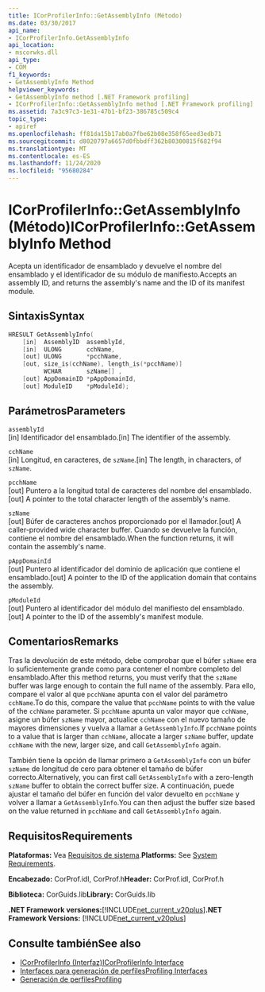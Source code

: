 ```yaml
---
title: ICorProfilerInfo::GetAssemblyInfo (Método)
ms.date: 03/30/2017
api_name:
- ICorProfilerInfo.GetAssemblyInfo
api_location:
- mscorwks.dll
api_type:
- COM
f1_keywords:
- GetAssemblyInfo Method
helpviewer_keywords:
- GetAssemblyInfo method [.NET Framework profiling]
- ICorProfilerInfo::GetAssemblyInfo method [.NET Framework profiling]
ms.assetid: 7a3c97c3-1e31-47b1-bf23-386785c509c4
topic_type:
- apiref
ms.openlocfilehash: ff81da15b17ab0a7fbe62b08e358f65eed3edb71
ms.sourcegitcommit: d8020797a6657d0fbbdff362b80300815f682f94
ms.translationtype: MT
ms.contentlocale: es-ES
ms.lasthandoff: 11/24/2020
ms.locfileid: "95680284"
---
```

# <a name="icorprofilerinfogetassemblyinfo-method"></a><span data-ttu-id="99aad-102">ICorProfilerInfo::GetAssemblyInfo (Método)</span><span class="sxs-lookup"><span data-stu-id="99aad-102">ICorProfilerInfo::GetAssemblyInfo Method</span></span>

<span data-ttu-id="99aad-103">Acepta un identificador de ensamblado y devuelve el nombre del ensamblado y el identificador de su módulo de manifiesto.</span><span class="sxs-lookup"><span data-stu-id="99aad-103">Accepts an assembly ID, and returns the assembly's name and the ID of its manifest module.</span></span>  
  
## <a name="syntax"></a><span data-ttu-id="99aad-104">Sintaxis</span><span class="sxs-lookup"><span data-stu-id="99aad-104">Syntax</span></span>  
  
```cpp  
HRESULT GetAssemblyInfo(  
    [in]  AssemblyID  assemblyId,  
    [in]  ULONG       cchName,  
    [out] ULONG       *pcchName,  
    [out, size_is(cchName), length_is(*pcchName)]  
          WCHAR       szName[] ,  
    [out] AppDomainID *pAppDomainId,  
    [out] ModuleID    *pModuleId);  
```  
  
## <a name="parameters"></a><span data-ttu-id="99aad-105">Parámetros</span><span class="sxs-lookup"><span data-stu-id="99aad-105">Parameters</span></span>  

 `assemblyId`  
 <span data-ttu-id="99aad-106">[in] Identificador del ensamblado.</span><span class="sxs-lookup"><span data-stu-id="99aad-106">[in] The identifier of the assembly.</span></span>  
  
 `cchName`  
 <span data-ttu-id="99aad-107">[in] Longitud, en caracteres, de `szName`.</span><span class="sxs-lookup"><span data-stu-id="99aad-107">[in] The length, in characters, of `szName`.</span></span>  
  
 `pcchName`  
 <span data-ttu-id="99aad-108">[out] Puntero a la longitud total de caracteres del nombre del ensamblado.</span><span class="sxs-lookup"><span data-stu-id="99aad-108">[out] A pointer to the total character length of the assembly's name.</span></span>  
  
 `szName`  
 <span data-ttu-id="99aad-109">[out] Búfer de caracteres anchos proporcionado por el llamador.</span><span class="sxs-lookup"><span data-stu-id="99aad-109">[out] A caller-provided wide character buffer.</span></span> <span data-ttu-id="99aad-110">Cuando se devuelve la función, contiene el nombre del ensamblado.</span><span class="sxs-lookup"><span data-stu-id="99aad-110">When the function returns, it will contain the assembly's name.</span></span>  
  
 `pAppDomainId`  
 <span data-ttu-id="99aad-111">[out] Puntero al identificador del dominio de aplicación que contiene el ensamblado.</span><span class="sxs-lookup"><span data-stu-id="99aad-111">[out] A pointer to the ID of the application domain that contains the assembly.</span></span>  
  
 `pModuleId`  
 <span data-ttu-id="99aad-112">[out] Puntero al identificador del módulo del manifiesto del ensamblado.</span><span class="sxs-lookup"><span data-stu-id="99aad-112">[out] A pointer to the ID of the assembly's manifest module.</span></span>  
  
## <a name="remarks"></a><span data-ttu-id="99aad-113">Comentarios</span><span class="sxs-lookup"><span data-stu-id="99aad-113">Remarks</span></span>  

 <span data-ttu-id="99aad-114">Tras la devolución de este método, debe comprobar que el búfer `szName` era lo suficientemente grande como para contener el nombre completo del ensamblado.</span><span class="sxs-lookup"><span data-stu-id="99aad-114">After this method returns, you must verify that the `szName` buffer was large enough to contain the full name of the assembly.</span></span> <span data-ttu-id="99aad-115">Para ello, compare el valor al que `pcchName` apunta con el valor del parámetro `cchName`.</span><span class="sxs-lookup"><span data-stu-id="99aad-115">To do this, compare the value that `pcchName` points to with the value of the `cchName` parameter.</span></span> <span data-ttu-id="99aad-116">Si `pcchName` apunta un valor mayor que `cchName`, asigne un búfer `szName` mayor, actualice `cchName` con el nuevo tamaño de mayores dimensiones y vuelva a llamar a `GetAssemblyInfo`.</span><span class="sxs-lookup"><span data-stu-id="99aad-116">If `pcchName` points to a value that is larger than `cchName`, allocate a larger `szName` buffer, update `cchName` with the new, larger size, and call `GetAssemblyInfo` again.</span></span>  
  
 <span data-ttu-id="99aad-117">También tiene la opción de llamar primero a `GetAssemblyInfo` con un búfer `szName` de longitud de cero para obtener el tamaño de búfer correcto.</span><span class="sxs-lookup"><span data-stu-id="99aad-117">Alternatively, you can first call `GetAssemblyInfo` with a zero-length `szName` buffer to obtain the correct buffer size.</span></span> <span data-ttu-id="99aad-118">A continuación, puede ajustar el tamaño del búfer en función del valor devuelto en `pcchName` y volver a llamar a `GetAssemblyInfo`.</span><span class="sxs-lookup"><span data-stu-id="99aad-118">You can then adjust the buffer size based on the value returned in `pcchName` and call `GetAssemblyInfo` again.</span></span>  
  
## <a name="requirements"></a><span data-ttu-id="99aad-119">Requisitos</span><span class="sxs-lookup"><span data-stu-id="99aad-119">Requirements</span></span>  

 <span data-ttu-id="99aad-120">**Plataformas:** Vea [Requisitos de sistema](../../get-started/system-requirements.md).</span><span class="sxs-lookup"><span data-stu-id="99aad-120">**Platforms:** See [System Requirements](../../get-started/system-requirements.md).</span></span>  
  
 <span data-ttu-id="99aad-121">**Encabezado:** CorProf.idl, CorProf.h</span><span class="sxs-lookup"><span data-stu-id="99aad-121">**Header:** CorProf.idl, CorProf.h</span></span>  
  
 <span data-ttu-id="99aad-122">**Biblioteca:** CorGuids.lib</span><span class="sxs-lookup"><span data-stu-id="99aad-122">**Library:** CorGuids.lib</span></span>  
  
 <span data-ttu-id="99aad-123">**.NET Framework versiones:**[!INCLUDE[net_current_v20plus](../../../../includes/net-current-v20plus-md.md)]</span><span class="sxs-lookup"><span data-stu-id="99aad-123">**.NET Framework Versions:** [!INCLUDE[net_current_v20plus](../../../../includes/net-current-v20plus-md.md)]</span></span>  
  
## <a name="see-also"></a><span data-ttu-id="99aad-124">Consulte también</span><span class="sxs-lookup"><span data-stu-id="99aad-124">See also</span></span>

- [<span data-ttu-id="99aad-125">ICorProfilerInfo (Interfaz)</span><span class="sxs-lookup"><span data-stu-id="99aad-125">ICorProfilerInfo Interface</span></span>](icorprofilerinfo-interface.md)
- [<span data-ttu-id="99aad-126">Interfaces para generación de perfiles</span><span class="sxs-lookup"><span data-stu-id="99aad-126">Profiling Interfaces</span></span>](profiling-interfaces.md)
- [<span data-ttu-id="99aad-127">Generación de perfiles</span><span class="sxs-lookup"><span data-stu-id="99aad-127">Profiling</span></span>](index.md)
